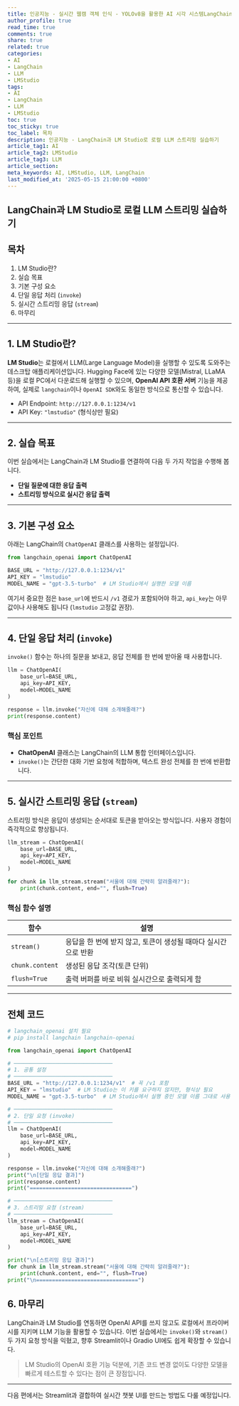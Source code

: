 ```yaml
---
title: 인공지능 - 실시간 웹캠 객체 인식 - YOLOv8을 활용한 AI 시각 시스템LangChain과 LM Studio로 로컬 LLM 스트리밍 실습하기
author_profile: true
read_time: true
comments: true
share: true
related: true
categories:
- AI
- LangChain
- LLM
- LMStudio
tags:
- AI
- LangChain
- LLM
- LMStudio
toc: true
toc_sticky: true
toc_label: 목차
description: 인공지능 - LangChain과 LM Studio로 로컬 LLM 스트리밍 실습하기
article_tag1: AI
article_tag2: LMStudio
article_tag3: LLM
article_section: 
meta_keywords: AI, LMStudio, LLM, LangChain
last_modified_at: '2025-05-15 21:00:00 +0800'
---
```



## LangChain과 LM Studio로 로컬 LLM 스트리밍 실습하기

## 목차

1. LM Studio란?
2. 실습 목표
3. 기본 구성 요소
4. 단일 응답 처리 (`invoke`)
5. 실시간 스트리밍 응답 (`stream`)
6. 마무리

---

## 1. LM Studio란?

**LM Studio**는 로컬에서 LLM(Large Language Model)을 실행할 수 있도록 도와주는 데스크탑 애플리케이션입니다. Hugging Face에 있는 다양한 모델(Mistral, LLaMA 등)을 로컬 PC에서 다운로드해 실행할 수 있으며, **OpenAI API 호환 서버** 기능을 제공하여, 실제로 `langchain`이나 `OpenAI SDK`와도 동일한 방식으로 통신할 수 있습니다.

* API Endpoint: `http://127.0.0.1:1234/v1`
* API Key: `"lmstudio"` (형식상만 필요)

---

## 2. 실습 목표

이번 실습에서는 LangChain과 LM Studio를 연결하여 다음 두 가지 작업을 수행해 봅니다.

* **단일 질문에 대한 응답 출력**
* **스트리밍 방식으로 실시간 응답 출력**

---

## 3. 기본 구성 요소

아래는 LangChain의 `ChatOpenAI` 클래스를 사용하는 설정입니다.

```python
from langchain_openai import ChatOpenAI

BASE_URL = "http://127.0.0.1:1234/v1"
API_KEY = "lmstudio"
MODEL_NAME = "gpt-3.5-turbo"  # LM Studio에서 실행한 모델 이름
```

여기서 중요한 점은 `base_url`에 반드시 `/v1` 경로가 포함되어야 하고, `api_key`는 아무 값이나 사용해도 됩니다 (`lmstudio` 고정값 권장).

---

## 4. 단일 응답 처리 (`invoke`)

`invoke()` 함수는 하나의 질문을 보내고, 응답 전체를 한 번에 받아올 때 사용합니다.

```python
llm = ChatOpenAI(
    base_url=BASE_URL,
    api_key=API_KEY,
    model=MODEL_NAME
)

response = llm.invoke("자신에 대해 소개해줄래?")
print(response.content)
```

### 핵심 포인트

* **ChatOpenAI** 클래스는 LangChain의 LLM 통합 인터페이스입니다.
* `invoke()`는 간단한 대화 기반 요청에 적합하며, 텍스트 완성 전체를 한 번에 반환합니다.

---

## 5. 실시간 스트리밍 응답 (`stream`)

스트리밍 방식은 응답이 생성되는 순서대로 토큰을 받아오는 방식입니다. 사용자 경험이 즉각적으로 향상됩니다.

```python
llm_stream = ChatOpenAI(
    base_url=BASE_URL,
    api_key=API_KEY,
    model=MODEL_NAME
)

for chunk in llm_stream.stream("서울에 대해 간략히 알려줄래?"):
    print(chunk.content, end="", flush=True)
```

### 핵심 함수 설명

| 함수              | 설명                                   |
| --------------- | ------------------------------------ |
| `stream()`      | 응답을 한 번에 받지 않고, 토큰이 생성될 때마다 실시간으로 반환 |
| `chunk.content` | 생성된 응답 조각(토큰 단위)                     |
| `flush=True`    | 출력 버퍼를 바로 비워 실시간으로 출력되게 함            |

---

## 전체 코드

```py
# langchain_openai 설치 필요
# pip install langchain langchain-openai

from langchain_openai import ChatOpenAI

# ───────────────────────────────
# 1. 공통 설정
# ───────────────────────────────
BASE_URL = "http://127.0.0.1:1234/v1"  # 꼭 /v1 포함
API_KEY = "lmstudio"  # LM Studio는 이 키를 요구하지 않지만, 형식상 필요
MODEL_NAME = "gpt-3.5-turbo"  # LM Studio에서 실행 중인 모델 이름 그대로 사용 (예: mistral, llama2 등)

# ───────────────────────────────
# 2. 단일 요청 (invoke)
# ───────────────────────────────
llm = ChatOpenAI(
    base_url=BASE_URL,
    api_key=API_KEY,
    model=MODEL_NAME
)

response = llm.invoke("자신에 대해 소개해줄래?")
print("\n[단일 응답 결과]")
print(response.content)
print("================================")

# ───────────────────────────────
# 3. 스트리밍 요청 (stream)
# ───────────────────────────────
llm_stream = ChatOpenAI(
    base_url=BASE_URL,
    api_key=API_KEY,
    model=MODEL_NAME
)

print("\n[스트리밍 응답 결과]")
for chunk in llm_stream.stream("서울에 대해 간략히 알려줄래?"):
    print(chunk.content, end="", flush=True)
print("\n================================")

```


## 6. 마무리

LangChain과 LM Studio를 연동하면 OpenAI API를 쓰지 않고도 로컬에서 프라이버시를 지키며 LLM 기능을 활용할 수 있습니다. 이번 실습에서는 `invoke()`와 `stream()` 두 가지 요청 방식을 익혔고, 향후 Streamlit이나 Gradio UI에도 쉽게 확장할 수 있습니다.

> LM Studio의 OpenAI 호환 기능 덕분에, 기존 코드 변경 없이도 다양한 모델을 빠르게 테스트할 수 있다는 점이 큰 장점입니다.

---

다음 편에서는 Streamlit과 결합하여 실시간 챗봇 UI를 만드는 방법도 다룰 예정입니다.
